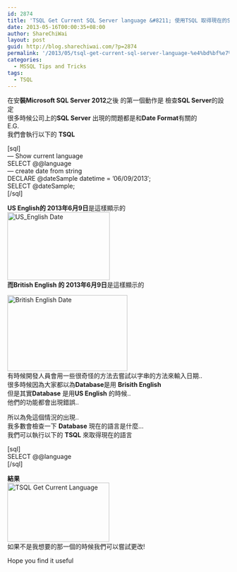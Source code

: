 ```yaml
---
id: 2874
title: 'TSQL Get Current SQL Server language &#8211; 使用TSQL 取得現在的SQL Server 使用中的語言'
date: 2013-05-16T00:00:35+08:00
author: ShareChiWai
layout: post
guid: http://blog.sharechiwai.com/?p=2874
permalink: '/2013/05/tsql-get-current-sql-server-language-%e4%bd%bf%e7%94%a8tsql-%e5%8f%96%e5%be%97%e7%8f%be%e5%9c%a8%e7%9a%84sql-server-%e4%bd%bf%e7%94%a8%e4%b8%ad%e7%9a%84%e8%aa%9e%e8%a8%80/'
categories:
  - MSSQL Tips and Tricks
tags:
  - TSQL
---
```

在安**裝Microsoft SQL Server 2012**之後 的第一個動作是 檢查**SQL Server**的設定  
很多時候公司上的**SQL Server** 出現的問題都是和**Date Format**有關的  
E.G.  
我們會執行以下的 **TSQL**

[sql]  
&#8212; Show current language  
SELECT @@language  
&#8212; create date from string  
DECLARE @dateSample datetime = &#8217;06/09/2013&#8242;;  
SELECT @dateSample;  
[/sql]

**US English的 2013年6月9日**是這樣顯示的  
[<img class="alignnone size-full wp-image-2875" alt="US_English Date" src="https://i0.wp.com/blog.sharechiwai.com/wp-content/uploads/2013/09/USEngDate.jpg?resize=232%2C154" width="232" height="154" data-recalc-dims="1" />](https://i0.wp.com/blog.sharechiwai.com/wp-content/uploads/2013/09/USEngDate.jpg)  
**而British English 的 2013年6月9日**是這樣顯示的

[<img class="alignnone size-full wp-image-2876" alt="British English Date" src="https://i0.wp.com/blog.sharechiwai.com/wp-content/uploads/2013/09/BritishEngDate.jpg?resize=272%2C172" width="272" height="172" data-recalc-dims="1" />](https://i0.wp.com/blog.sharechiwai.com/wp-content/uploads/2013/09/BritishEngDate.jpg)  
有時候開發人員會用一些很奇怪的方法去嘗試以字串的方法來輸入日期..  
很多時候因為大家都以為**Database**是用 **Brisith English**  
但是其實**Database** 是用**US English** 的時候..  
他們的功能都會出現錯誤..

所以為免這個情況的出現..  
我多數會檢查一下 **Database** 現在的語言是什麼&#8230;  
我們可以執行以下的 **TSQL** 來取得現在的語言

[sql]  
SELECT @@language  
[/sql]

**結果**  
[<img class="alignnone size-full wp-image-2877" alt="TSQL Get Current Language" src="https://i0.wp.com/blog.sharechiwai.com/wp-content/uploads/2013/09/TSQLLanguage.jpg?resize=231%2C134" width="231" height="134" data-recalc-dims="1" />](https://i0.wp.com/blog.sharechiwai.com/wp-content/uploads/2013/09/TSQLLanguage.jpg)  
如果不是我想要的那一個的時候我們可以嘗試更改!

Hope you find it useful